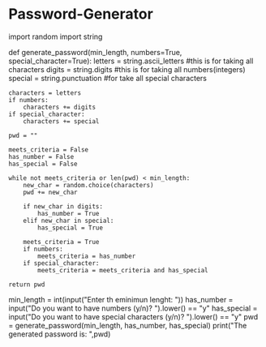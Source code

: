 # Password-Generator
import random
import string

def generate_password(min_length, numbers=True, special_character=True):
    letters = string.ascii_letters               #this is for taking all characters
    digits = string.digits                       #this is for taking all numbers(integers)
    special = string.punctuation                 #for take all special characters

    characters = letters
    if numbers:
        characters += digits
    if special_character:
        characters += special

    pwd = ""

    meets_criteria = False
    has_number = False
    has_special = False

    while not meets_criteria or len(pwd) < min_length:
        new_char = random.choice(characters)
        pwd += new_char

        if new_char in digits:
            has_number = True
        elif new_char in special:
            has_special = True

        meets_criteria = True
        if numbers:
            meets_criteria = has_number
        if special_character:
            meets_criteria = meets_criteria and has_special

    return pwd

    
min_length = int(input("Enter th eminimun lenght: "))
has_number = input("Do you want to have numbers (y/n)? ").lower() == "y"
has_special = input("Do you want to have special characters (y/n)? ").lower() == "y"
pwd = generate_password(min_length, has_number, has_special)
print("The generated password is: ",pwd)



